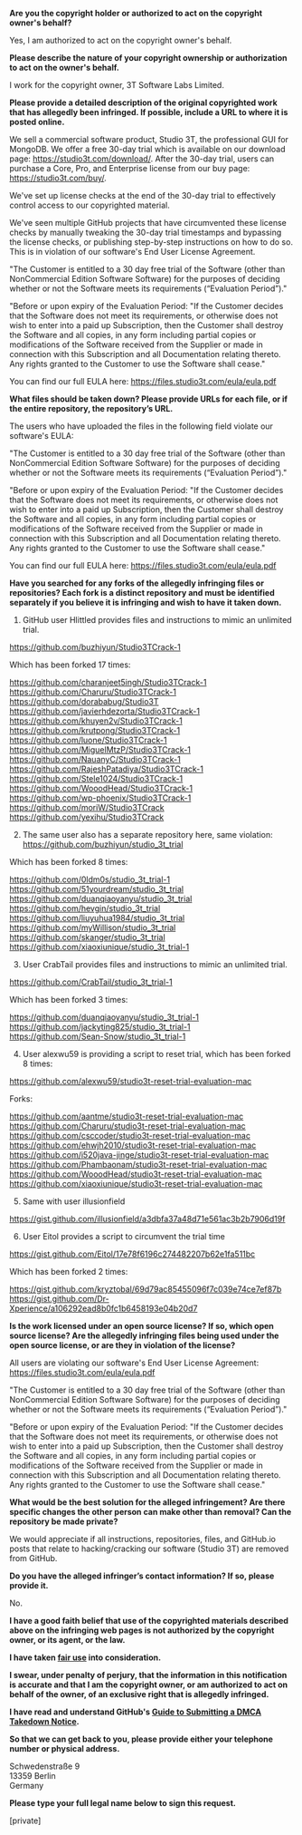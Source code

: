 **Are you the copyright holder or authorized to act on the copyright owner's behalf?**

Yes, I am authorized to act on the copyright owner's behalf.

**Please describe the nature of your copyright ownership or authorization to act on the owner's behalf.**

I work for the copyright owner, 3T Software Labs Limited.

**Please provide a detailed description of the original copyrighted work that has allegedly been infringed. If possible, include a URL to where it is posted online.**

We sell a commercial software product, Studio 3T, the professional GUI for MongoDB. We offer a free 30-day trial which is available on our download page: https://studio3t.com/download/. After the 30-day trial, users can purchase a Core, Pro, and Enterprise license from our buy page: https://studio3t.com/buy/.

We've set up license checks at the end of the 30-day trial to effectively control access to our copyrighted material.

We've seen multiple GitHub projects that have circumvented these license checks by manually tweaking the 30-day trial timestamps and bypassing the license checks, or publishing step-by-step instructions on how to do so. This is in violation of our software's End User License Agreement.

"The Customer is entitled to a 30 day free trial of the Software (other than NonCommercial Edition Software Software) for the purposes of deciding whether or not the Software meets its requirements (“Evaluation Period”)."

"Before or upon expiry of the Evaluation Period: "If the Customer decides that the Software does not meet its requirements, or
otherwise does not wish to enter into a paid up Subscription, then the Customer shall destroy the Software and all copies, in any form including partial copies or modifications of the Software received from the Supplier or made in connection with this Subscription and all Documentation relating thereto. Any rights granted to the Customer to use the Software shall cease."

You can find our full EULA here: https://files.studio3t.com/eula/eula.pdf

**What files should be taken down? Please provide URLs for each file, or if the entire repository, the repository’s URL.**

The users who have uploaded the files in the following field violate our software's EULA:

"The Customer is entitled to a 30 day free trial of the Software (other than NonCommercial Edition Software Software) for the purposes of deciding whether or not the Software meets its requirements (“Evaluation Period”)."

"Before or upon expiry of the Evaluation Period: "If the Customer decides that the Software does not meet its requirements, or
otherwise does not wish to enter into a paid up Subscription, then the Customer shall destroy the Software and all copies, in any form including partial copies or modifications of the Software received from the Supplier or made in connection with this Subscription and all Documentation relating thereto. Any rights granted to the Customer to use the Software shall cease."

You can find our full EULA here: https://files.studio3t.com/eula/eula.pdf

**Have you searched for any forks of the allegedly infringing files or repositories? Each fork is a distinct repository and must be identified separately if you believe it is infringing and wish to have it taken down.**

1. GitHub user Hlittled provides files and instructions to mimic an unlimited trial.

https://github.com/buzhiyun/Studio3TCrack-1

Which has been forked 17 times:

https://github.com/charanjeet5ingh/Studio3TCrack-1  
https://github.com/Charuru/Studio3TCrack-1  
https://github.com/dorababug/Studio3T  
https://github.com/javierhdezorta/Studio3TCrack-1  
https://github.com/khuyen2v/Studio3TCrack-1  
https://github.com/krutpong/Studio3TCrack-1  
https://github.com/luone/Studio3TCrack-1  
https://github.com/MiguelMtzP/Studio3TCrack-1  
https://github.com/NauanyC/Studio3TCrack-1  
https://github.com/RajeshPatadiya/Studio3TCrack-1  
https://github.com/Stele1024/Studio3TCrack-1  
https://github.com/WooodHead/Studio3TCrack-1  
https://github.com/wp-phoenix/Studio3TCrack-1  
https://github.com/moriW/Studio3TCrack  
https://github.com/yexihu/Studio3TCrack  

2. The same user also has a separate repository here, same violation: https://github.com/buzhiyun/studio_3t_trial

Which has been forked 8 times:

https://github.com/0ldm0s/studio_3t_trial-1  
https://github.com/51yourdream/studio_3t_trial  
https://github.com/duanqiaoyanyu/studio_3t_trial  
https://github.com/hevgin/studio_3t_trial  
https://github.com/liuyuhua1984/studio_3t_trial  
https://github.com/myWillison/studio_3t_trial  
https://github.com/skanger/studio_3t_trial  
https://github.com/xiaoxiunique/studio_3t_trial-1

3. User CrabTail provides files and instructions to mimic an unlimited trial.

https://github.com/CrabTail/studio_3t_trial-1

Which has been forked 3 times:

https://github.com/duanqiaoyanyu/studio_3t_trial-1  
https://github.com/jackyting825/studio_3t_trial-1  
https://github.com/Sean-Snow/studio_3t_trial-1

4. User alexwu59 is providing a script to reset trial, which has been forked 8 times:

https://github.com/alexwu59/studio3t-reset-trial-evaluation-mac

Forks:

https://github.com/aantme/studio3t-reset-trial-evaluation-mac  
https://github.com/Charuru/studio3t-reset-trial-evaluation-mac  
https://github.com/csccoder/studio3t-reset-trial-evaluation-mac  
https://github.com/ehwjh2010/studio3t-reset-trial-evaluation-mac  
https://github.com/i520java-jinge/studio3t-reset-trial-evaluation-mac  
https://github.com/Phambaonam/studio3t-reset-trial-evaluation-mac  
https://github.com/WooodHead/studio3t-reset-trial-evaluation-mac  
https://github.com/xiaoxiunique/studio3t-reset-trial-evaluation-mac

5. Same with user illusionfield

https://gist.github.com/illusionfield/a3dbfa37a48d71e561ac3b2b7906d19f

6. User Eitol provides a script to circumvent the trial time

https://gist.github.com/Eitol/17e78f6196c274482207b62e1fa511bc

Which has been forked 2 times:

https://gist.github.com/kryztobal/69d79ac85455096f7c039e74ce7ef87b  
https://gist.github.com/Dr-Xperience/a106292ead8b0fc1b6458193e04b20d7

**Is the work licensed under an open source license? If so, which open source license? Are the allegedly infringing files being used under the open source license, or are they in violation of the license?**

All users are violating our software's End User License Agreement: https://files.studio3t.com/eula/eula.pdf

"The Customer is entitled to a 30 day free trial of the Software (other than NonCommercial Edition Software Software) for the purposes of deciding whether or not the Software meets its requirements (“Evaluation Period”)."

"Before or upon expiry of the Evaluation Period: "If the Customer decides that the Software does not meet its requirements, or
otherwise does not wish to enter into a paid up Subscription, then the Customer shall destroy the Software and all copies, in any form including partial copies or modifications of the Software received from the Supplier or made in connection with this Subscription and all Documentation relating thereto. Any rights granted to the Customer to use the Software shall cease."

**What would be the best solution for the alleged infringement? Are there specific changes the other person can make other than removal? Can the repository be made private?**

We would appreciate if all instructions, repositories, files, and GitHub.io posts that relate to hacking/cracking our software (Studio 3T) are removed from GitHub.

**Do you have the alleged infringer’s contact information? If so, please provide it.**

No.

**I have a good faith belief that use of the copyrighted materials described above on the infringing web pages is not authorized by the copyright owner, or its agent, or the law.**

**I have taken <a href="https://www.lumendatabase.org/topics/22">fair use</a> into consideration.**

**I swear, under penalty of perjury, that the information in this notification is accurate and that I am the copyright owner, or am authorized to act on behalf of the owner, of an exclusive right that is allegedly infringed.**

**I have read and understand GitHub's <a href="https://docs.github.com/articles/guide-to-submitting-a-dmca-takedown-notice/">Guide to Submitting a DMCA Takedown Notice</a>.**

**So that we can get back to you, please provide either your telephone number or physical address.**

Schwedenstraße 9  
13359 Berlin  
Germany

**Please type your full legal name below to sign this request.**

[private]
